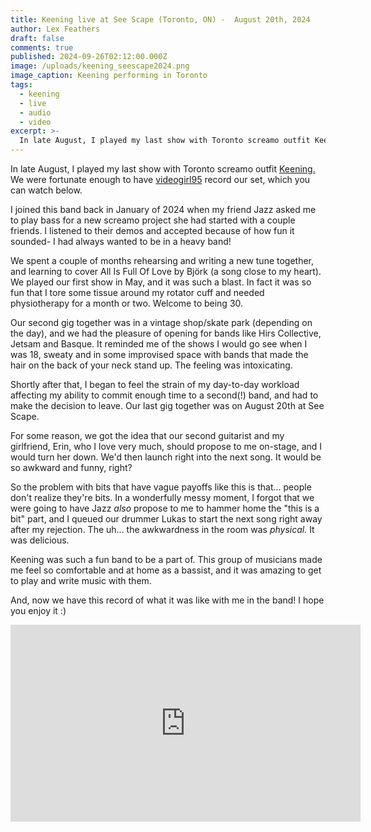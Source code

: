 ```yaml
---
title: Keening live at See Scape (Toronto, ON) -  August 20th, 2024
author: Lex Feathers
draft: false
comments: true
published: 2024-09-26T02:12:00.000Z
image: /uploads/keening_seescape2024.png
image_caption: Keening performing in Toronto
tags:
  - keening
  - live
  - audio
  - video
excerpt: >-
  In late August, I played my last show with Toronto screamo outfit Keening. 
---
```


In late August, I played my last show with Toronto screamo outfit [Keening.](https://wearekeening.bandcamp.com) We were fortunate enough to have [videogirl95](https://www.youtube.com/@VIDEOGIRL95) record our set, which you can watch below.

I joined this band back in January of 2024 when my friend Jazz asked me to play bass for a new screamo project she had started with a couple friends. I listened to their demos and accepted because of how fun it sounded- I had always wanted to be in a heavy band!

We spent a couple of months rehearsing and writing a new tune together, and learning to cover All Is Full Of Love by Björk (a song close to my heart). We played our first show in May, and it was such a blast. In fact it was so fun that I tore some tissue around my rotator cuff and needed physiotherapy for a month or two. Welcome to being 30.

Our second gig together was in a vintage shop/skate park (depending on the day), and we had the pleasure of opening for bands like Hirs Collective, Jetsam and Basque. It reminded me of the shows I would go see when I was 18, sweaty and in some improvised space with bands that made the hair on the back of your neck stand up. The feeling was intoxicating.

Shortly after that, I began to feel the strain of my day-to-day workload affecting my ability to commit enough time to a second(!) band, and had to make the decision to leave. Our last gig together was on August 20th at See Scape. 

For some reason, we got the idea that our second guitarist and my girlfriend, Erin, who I love very much, should propose to me on-stage, and I would turn her down. We'd then launch right into the next song. It would be so awkward and funny, right?

So the problem with bits that have vague payoffs like this is that... people don't realize they're bits. In a wonderfully messy moment, I forgot that we were going to have Jazz _also_ propose to me to hammer home the "this is a bit" part, and I queued our drummer Lukas to start the next song right away after my rejection. The uh... the awkwardness in the room was _physical._ It was delicious.

Keening was such a fun band to be a part of. This group of musicians made me feel so comfortable and at home as a bassist, and it was amazing to get to play and write music with them. 

And, now we have this record of what it was like with me in the band! I hope you enjoy it :)

<iframe width="560" height="315" src="https://www.youtube.com/embed/2ZZ7io-PI0Y?si=erIO7Ej5CxftBz0C" title="YouTube video player" frameborder="0" allow="accelerometer; autoplay; clipboard-write; encrypted-media; gyroscope; picture-in-picture; web-share" referrerpolicy="strict-origin-when-cross-origin" allowfullscreen></iframe>